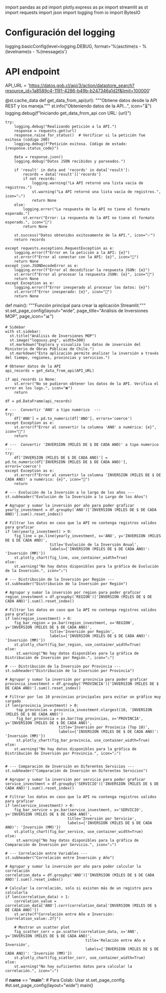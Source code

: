 import pandas as pd
import plotly.express as px
import streamlit as st
import requests
import json
import logging
from io import BytesIO

# Configuración del logging
logging.basicConfig(level=logging.DEBUG, format='%(asctime)s - %(levelname)s - %(message)s')

# API endpoint
API_URL = 'https://datos.gob.cl/api/3/action/datastore_search?resource_id=1a8589c4-1191-4286-b49b-b247346a1d2f&limit=100000'

@st.cache_data
def get_data_from_api(url):
    """Obtiene datos desde la API REST y los maneja."""
    st.info("Obteniendo datos de la API...", icon="⏳")
    logging.debug(f"Iniciando get_data_from_api con URL: {url}")

    try:
        logging.debug("Realizando petición a la API.")
        response = requests.get(url)
        response.raise_for_status()  # Verificar si la petición fue exitosa (código 200)
        logging.debug(f"Petición exitosa. Código de estado: {response.status_code}")
        
        data = response.json()
        logging.debug("Datos JSON recibidos y parseados.")
        
        if 'result' in data and 'records' in data['result']:
            records = data['result']['records']
            if not records:
                logging.warning("La API retornó una lista vacía de registros.")
                st.warning("La API retornó una lista vacía de registros.", icon="⚠️")
                return None
        else:
            logging.error("La respuesta de la API no tiene el formato esperado.")
            st.error("Error: La respuesta de la API no tiene el formato esperado.", icon="🚨")
            return None
        
        st.success("Datos obtenidos exitosamente de la API.", icon="✅")
        return records
            
    except requests.exceptions.RequestException as e:
        logging.error(f"Error en la petición a la API: {e}")
        st.error(f"Error al conectar con la API: {e}", icon="🚨")
        return None
    except json.JSONDecodeError as e:
        logging.error(f"Error al decodificar la respuesta JSON: {e}")
        st.error(f"Error al procesar la respuesta JSON: {e}", icon="🚨")
        return None
    except Exception as e:
        logging.error(f"Error inesperado al procesar los datos: {e}")
        st.error(f"Error inesperado: {e}", icon="🚨")
        return None

def main():
    """Función principal para crear la aplicación Streamlit."""
    st.set_page_config(layout="wide", page_title="Análisis de Inversiones MOP", page_icon="📊")

    # Sidebar
    with st.sidebar:
      st.title("Análisis de Inversiones MOP")
      st.image("logouss.png", width=300)
      st.markdown("Explora y visualiza los datos de inversión del Ministerio de Obras Públicas de Chile.")
      st.markdown("Esta aplicación permite analizar la inversión a través del tiempo, regiones, provincias y servicios.")

    # Obtener datos de la API
    api_records = get_data_from_api(API_URL)

    if api_records is None:
        st.error("No se pudieron obtener los datos de la API. Verifica el error en los logs.", icon="❌")
        return

    df = pd.DataFrame(api_records)
       
    # ---  Convertir 'ANO' a tipo numérico  ---
    try:
        df['ANO'] = pd.to_numeric(df['ANO'], errors='coerce')
    except Exception as e:
        st.error(f"Error al convertir la columna 'ANO' a numérica: {e}", icon="🚨")
        return
    
    # ---  Convertir 'INVERSION (MILES DE $ DE CADA ANO)' a tipo numerico  ---
    try:
        df['INVERSION (MILES DE $ DE CADA ANO)'] = pd.to_numeric(df['INVERSION (MILES DE $ DE CADA ANO)'], errors='coerce')
    except Exception as e:
        st.error(f"Error al convertir la columna 'INVERSION (MILES DE $ DE CADA ANO)' a numérica: {e}", icon="🚨")
        return

    # --- Evolución de la Inversión a lo largo de los años ---
    st.subheader("Evolución de la Inversión a lo Largo de los Años")
    
    # Agrupar y sumar la inversión por año para poder graficar
    yearly_investment = df.groupby('ANO')['INVERSION (MILES DE $ DE CADA ANO)'].sum().reset_index()
    
    # Filtrar los datos en caso que la API no contenga registros validos para graficar
    if len(yearly_investment) > 0:
        fig_line = px.line(yearly_investment, x='ANO', y='INVERSION (MILES DE $ DE CADA ANO)',
                        title='Evolución de la Inversión Anual',
                        labels={'INVERSION (MILES DE $ DE CADA ANO)': 'Inversión (MM)'})
        st.plotly_chart(fig_line, use_container_width=True)
    else:
        st.warning("No hay datos disponibles para la gráfica de Evolución de la Inversión.", icon="⚠️")

    # --- Distribución de la Inversión por Región ---
    st.subheader("Distribución de la Inversión por Región")
    
    # Agrupar y sumar la inversión por region para poder graficar
    region_investment = df.groupby('REGION')['INVERSION (MILES DE $ DE CADA ANO)'].sum().reset_index()
    
    # Filtrar los datos en caso que la API no contenga registros validos para graficar
    if len(region_investment) > 0:
        fig_bar_region = px.bar(region_investment, x='REGION', y='INVERSION (MILES DE $ DE CADA ANO)',
                        title='Inversión por Región',
                        labels={'INVERSION (MILES DE $ DE CADA ANO)': 'Inversión (MM)'})
        st.plotly_chart(fig_bar_region, use_container_width=True)
    else:
         st.warning("No hay datos disponibles para la gráfica de Distribución de Inversión por Región.", icon="⚠️")
    
    # --- Distribución de la Inversión por Provincia ---
    st.subheader("Distribución de la Inversión por Provincia")
    
    # Agrupar y sumar la inversión por provincia para poder graficar
    provincia_investment = df.groupby('PROVINCIA')['INVERSION (MILES DE $ DE CADA ANO)'].sum().reset_index()
    
    # Filtrar por las 10 provincias principales para evitar un gráfico muy cargado
    if len(provincia_investment) > 0:
         top_provincias = provincia_investment.nlargest(10, 'INVERSION (MILES DE $ DE CADA ANO)')
         fig_bar_provincia = px.bar(top_provincias, x='PROVINCIA', y='INVERSION (MILES DE $ DE CADA ANO)',
                            title='Inversión por Provincia (Top 10)',
                            labels={'INVERSION (MILES DE $ DE CADA ANO)': 'Inversión (MM)'})
         st.plotly_chart(fig_bar_provincia, use_container_width=True)
    else:
        st.warning("No hay datos disponibles para la gráfica de Distribución de Inversión por Provincia.", icon="⚠️")

    
    # --- Comparación de Inversión en Diferentes Servicios ---
    st.subheader("Comparación de Inversión en Diferentes Servicios")
    
    # Agrupar y sumar la inversión por servicio para poder graficar
    service_investment = df.groupby('SERVICIO')['INVERSION (MILES DE $ DE CADA ANO)'].sum().reset_index()
    
    # Filtrar los datos en caso que la API no contenga registros validos para graficar
    if len(service_investment) > 0:
        fig_bar_service = px.bar(service_investment, x='SERVICIO', y='INVERSION (MILES DE $ DE CADA ANO)',
                                title='Inversión por Servicio',
                                labels={'INVERSION (MILES DE $ DE CADA ANO)': 'Inversión (MM)'})
        st.plotly_chart(fig_bar_service, use_container_width=True)
    else:
         st.warning("No hay datos disponibles para la gráfica de Comparación de Inversión por Servicio.", icon="⚠️")
    
    # --- Correlación entre Variables ---
    st.subheader("Correlación entre Inversión y Año")
    
    # Agrupar y sumar la inversión por año para poder calcular la correlación
    correlation_data = df.groupby('ANO')['INVERSION (MILES DE $ DE CADA ANO)'].sum().reset_index()
    
    # Calcular la correlación, solo si existen más de un registro para calcularla
    if len(correlation_data) > 1:
        correlation_value = correlation_data['ANO'].corr(correlation_data['INVERSION (MILES DE $ DE CADA ANO)'])
        st.write(f"Correlación entre Año e Inversión: {correlation_value:.2f}")
        
        # Mostrar un scatter plot
        fig_scatter_corr = px.scatter(correlation_data, x='ANO', y='INVERSION (MILES DE $ DE CADA ANO)',
                                        title='Relación entre Año e Inversión',
                                        labels={'INVERSION (MILES DE $ DE CADA ANO)': 'Inversión (MM)'})
        st.plotly_chart(fig_scatter_corr, use_container_width=True)
    else:
        st.warning("No hay suficientes datos para calcular la correlación.", icon="⚠️")

if __name__ == "__main__":
    # Para Colab: Usar st.set_page_config
    #st.set_page_config(layout="wide")
    main()
